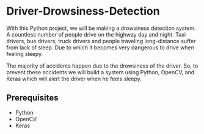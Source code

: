 # Driver-Drowsiness-Detection
With this Python project, we will be making a drowsiness detection system. A countless number of people drive on the highway day and night. Taxi drivers, bus drivers, truck drivers and people traveling long-distance suffer from lack of sleep. Due to which it becomes very dangerous to drive when feeling sleepy.

The majority of accidents happen due to the drowsiness of the driver. So, to prevent these accidents we will build a system using Python, OpenCV, and Keras which will alert the driver when he feels sleepy.

## Prerequisites
<ul>
<li>Python</li>
<li>OpenCV</li>
<li>Keras</li>
</ul>
